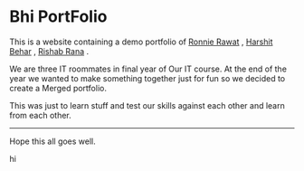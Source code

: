 # Bhi PortFolio




This is a website containing a demo portfolio of [Ronnie Rawat](https://github.com/ronny8877) ,
[Harshit Behar](https://github.com/harshitbehar) , 
[Rishab Rana](https://github.com/Rishab-Rana) .



We are three IT roommates in final year of Our IT course. At the end of the year we wanted to make something together just for fun so we decided to create a Merged portfolio.

This was just to learn stuff and test our skills against each other and learn from each other.


---
Hope this all goes well.

hi
